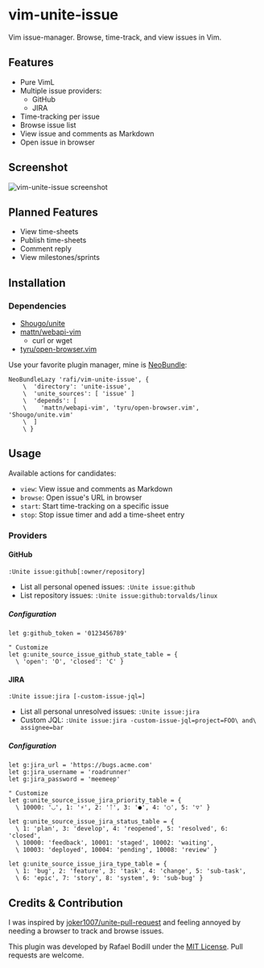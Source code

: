 
# vim-unite-issue
Vim issue-manager. Browse, time-track, and view issues in Vim.

## Features
- Pure VimL
- Multiple issue providers:
  - GitHub
  - JIRA
- Time-tracking per issue
- Browse issue list
- View issue and comments as Markdown
- Open issue in browser

## Screenshot
![vim-unite-issue screenshot](http://rafi.io/static/img/project/vim-unite-issue/jira.png)

## Planned Features
- View time-sheets
- Publish time-sheets
- Comment reply
- View milestones/sprints

## Installation
### Dependencies
- [Shougo/unite]
- [mattn/webapi-vim]
  - curl or wget
- [tyru/open-browser.vim]

Use your favorite plugin manager, mine is [NeoBundle]:
```viml
NeoBundleLazy 'rafi/vim-unite-issue', {
	\  'directory': 'unite-issue',
	\  'unite_sources': [ 'issue' ]
	\  'depends': [
	\    'mattn/webapi-vim', 'tyru/open-browser.vim', 'Shougo/unite.vim'
	\  ]
	\ }
```

## Usage
Available actions for candidates:
- `view`: View issue and comments as Markdown
- `browse`: Open issue's URL in browser
- `start`: Start time-tracking on a specific issue
- `stop`: Stop issue timer and add a time-sheet entry

### Providers

#### GitHub
```
:Unite issue:github[:owner/repository]
```
- List all personal opened issues: `:Unite issue:github`
- List repository issues: `:Unite issue:github:torvalds/linux`

##### Configuration
```viml
let g:github_token = '0123456789'

" Customize
let g:unite_source_issue_github_state_table = {
  \ 'open': 'O', 'closed': 'C' }
```

#### JIRA
```
:Unite issue:jira [-custom-issue-jql=]
```
- List all personal unresolved issues: `:Unite issue:jira`
- Custom JQL: `:Unite issue:jira -custom-issue-jql=project=FOO\ and\ assignee=bar`

##### Configuration
```viml
let g:jira_url = 'https://bugs.acme.com'
let g:jira_username = 'roadrunner'
let g:jira_password = 'meemeep'

" Customize
let g:unite_source_issue_jira_priority_table = {
  \ 10000: '◡', 1: '⚡', 2: 'ᛏ', 3: '●', 4: '○', 5: '▽' }

let g:unite_source_issue_jira_status_table = {
  \ 1: 'plan', 3: 'develop', 4: 'reopened', 5: 'resolved', 6: 'closed',
  \ 10000: 'feedback', 10001: 'staged', 10002: 'waiting',
  \ 10003: 'deployed', 10004: 'pending', 10008: 'review' }

let g:unite_source_issue_jira_type_table = {
  \ 1: 'bug', 2: 'feature', 3: 'task', 4: 'change', 5: 'sub-task',
  \ 6: 'epic', 7: 'story', 8: 'system', 9: 'sub-bug' }
```

## Credits & Contribution

I was inspired by [joker1007/unite-pull-request] and feeling annoyed by needing
a browser to track and browse issues.

This plugin was developed by Rafael Bodill under the [MIT License][license].
Pull requests are welcome.

  [Shougo/unite]: https://github.com/Shougo/unite.vim
  [mattn/webapi-vim]: https://github.com/mattn/webapi-vim
  [tyru/open-browser.vim]: https://github.com/tyru/open-browser.vim
  [NeoBundle]: https://github.com/Shougo/neobundle.vim
  [joker1007/unite-pull-request]: https://github.com/joker1007/unite-pull-request
  [license]: ./LICENSE
